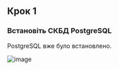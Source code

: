 ## Крок 1

### Встановіть СКБД PostgreSQL

PostgreSQL вже було встановлено.

![image](https://github.com/oleksandrblazhko/ai-192-tarasenko/assets/81381951/0b524ce9-2760-425c-81be-2c400a0afe76)


